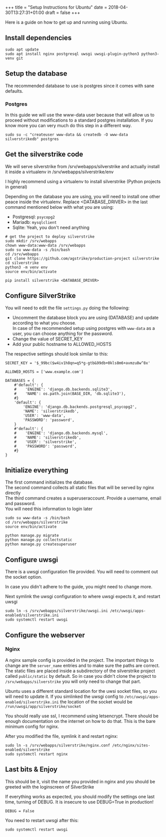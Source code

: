 +++
title = "Setup Instructions for Ubuntu"
date =  2018-04-30T13:27:31+01:00
draft = false
+++

Here is a guide on how to get up and running using Ubuntu.


## Install dependencies
```
sudo apt update
sudo apt install nginx postgresql uwsgi uwsgi-plugin-python3 python3-venv git
```

## Setup the database


The recommended database to use is postgres since it comes with sane defaults.

### Postgres
In this guide we will use the www-data user because that will allow us to proceed without modifications to
a standard postgres installation. If you know more you can very much do this step in a different way.
```
sudo su -c "createuser www-data && createdb -O www-data silverstrikedb" postgres
```



## Get the silverstrike code

We will serve silverstrike from /srv/webapps/silverstrike and actually install it inside a
virtualenv in /srv/webapps/silverstrike/env

I highly recommend using a virtualenv to install silverstrike (Python projects in general)

Depending on the database you are using, you will need to install one other peace inside the virtualenv.
Replace <DATABASE_DRIVER> in the last command mentioned below with what you are using:

* Postgresql: `psycopg2`
* Mariadb: `mysqlclient`
* Sqlite: Yeah, you don't need anything


```
# get the project to deploy silverstrike
sudo mkdir /srv/webapps
chown www-data:www-data /srv/webapps
sudo su www-data -s /bin/bash
cd /srv/webapps
git clone https://github.com/agstrike/production-project silverstrike
cd silverstrike
python3 -m venv env
source env/bin/activate

pip install silverstrike <DATABASE_DRIVER>
```

## Configure SilverStrike

You will need to edit the file `settings.py` doing the following:

* Uncomment the database block you are using (DATABASE) and update according to what you choose.  
In case of the recommended setup using postgres with `www-data` as a user, you can choose anything for the password.
* Change the value of SECRET_KEY
* Add your public hostname to ALLOWED_HOSTS

The respective settings should look similar to this:

```
SECRET_KEY = '$_99bc($w4iv1h8qn=q5*g-gtb&99db+0kls8m6+avmzu8w^8x'

ALLOWED_HOSTS = ['www.example.com']

DATABASES = {
    #'default': {
    #    'ENGINE': 'django.db.backends.sqlite3',
    #    'NAME': os.path.join(BASE_DIR, 'db.sqlite3'),
    #}
    'default': {
        'ENGINE': 'django.db.backends.postgresql_psycopg2',
        'NAME': 'silverstrikedb',
        'USER': 'www-data',
        'PASSWORD': 'password',
    }
    #'default': {
    #    'ENGINE': 'django.db.backends.mysql',
    #    'NAME': 'silverstrikedb',
    #    'USER': 'silverstrike',
    #    'PASSWORD': 'password',
    #}
}
```
## Initialize everything

The first command initializes the database.  
The second command collects all static files that will be served by nginx directly  
The third command creates a superuseraccount. Provide a username, email and password.  
You will need this information to login later
```
sudo su www-data -s /bin/bash
cd /srv/webapps/silverstrike
source env/bin/activate

python manage.py migrate
python manage.py collectstatic
python manage.py createsuperuser
```

## Configure uwsgi
There is a uwsgi configuration file provided. You will need to comment out the socket option.

In case you didn't adhere to the guide, you might need to change more.

Next symlink the uwsgi configuration to where uwsgi expects it, and restart uwsgi
```
sudo ln -s /srv/webapps/silverstrike/uwsgi.ini /etc/uwsgi/apps-enabled/silverstrike.ini
sudo systemctl restart uwsgi
```

## Configure the webserver

### Nginx

A nginx sample config is provided in the project.
The important things to change are the `server_name` entries and to make sure the paths are correct.
The static files are placed inside a subdirectory of the silverstrike project called `public/static` by default.
So in case you didn't clone the project to `/srv/webapps/silverstrike` you will only need to change that part.

Ubuntu uses a different standard location for the uwsi socket files, so you will need to update it.
If you simlinked the uwsgi config to `/etc/uwsgi/apps-enabled/silverstrike.ini` the location of the socket would be
`/run/uwsgi/app/silverstrike/socket`

You should really use ssl, I recommend using letsencrypt. There should be enough documentation on the internet on how to do that.
This is the bare minimum config for nginx.

After you modified the file, symlink it and restart nginx:
```
sudo ln -s /srv/webapps/silverstrike/nginx.conf /etc/nginx/sites-enabled/silverstrike
sudo systemctl restart nginx
```


## Last bits & Enjoy

This should be it, visit the name you provided in nginx and you should be greeted with the loginscreen of SilverStrike

If everything works as expected, you should modify the settings one last time, turning of DEBUG. It is insecure to use DEBUG=True in production!

```
DEBUG = False
```

You need to restart uwsgi after this:
```
sudo systemctl restart uwsgi
```
